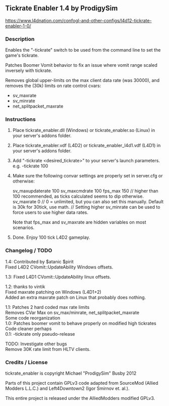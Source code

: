 ## Tickrate Enabler 1.4 by ProdigySim

https://www.l4dnation.com/confogl-and-other-configs/l4d12-tickrate-enabler-1-0/

### Description

Enables the "-tickrate" switch to be used from the command line to set the game's tickrate.

Patches Boomer Vomit behavior to fix an issue where vomit range scaled inversely with tickrate.

Removes global upper-limits on the max client data rate (was 30000),
and removes the (30k) limits on rate control cvars:
- sv_maxrate
- sv_minrate
- net_splitpacket_maxrate

### Instructions

1. Place tickrate_enabler.dll (Windows) or tickrate_enabler.so (Linux) in your server's addons folder.
2. Place tickrate_enabler.vdf (L4D2) or tickrate_enabler_l4d1.vdf (L4D1) in your server's addons folder.
3. Add "-tickrate <desired_tickrate>" to your server's launch parameters. e.g. -tickrate 100
4. Make sure the following convar settings are properly set in server.cfg or otherwise:

    sv_maxupdaterate 100
    sv_maxcmdrate 100
    fps_max 150 // higher than 100 recommended, as ticks calculated seems to dip otherwise.
	sv_maxrate 0 // 0 = unlimited, but you can also set this manually. Default is 30k for 30tick, use math.
	// Setting higher sv_minrate can be used to force users to use higher data rates.
	
	Note that fps_max and sv_maxrate are hidden variables on most scenarios.

5. Done. Enjoy 100 tick L4D2 gameplay.

### Changelog / TODO

1.4: Contributed by $atanic $pirit  
	Fixed L4D2 CVomit::UpdateAbility Windows offsets.  
	
1.3:
	Fixed L4D1 CVomit::UpdateAbility linux offsets.  

1.2: thanks to vintik  
	Fixed maxrate patching on Windows (L4D1+2)  
	Added an extra maxrate patch on Linux that probably does nothing.  

1.1:
	Patches 2 hard coded max rate limits   
	Removes CVar Max on sv_max/minrate, net_splitpacket_maxrate  
	Some code reorganization  
1.0:
	Patches boomer vomit to behave properly on modified high tickrates  
	Code cleaner perhaps  
0.1: 
	-tickrate only pseudo-release  

TODO:
	Investigate other bugs  
	Remove 30K rate limit from HLTV clients.  

### Credits / License

tickrate_enabler is copyright Michael "ProdigySim" Busby 2012

Parts of this project contain GPLv3 code adapted from SourceMod (Allied Modders L.L.C.) and Left4Downtown2 (Igor Smirnov et. al.).

This entire project is released under the AlliedModders modified GPLv3.
